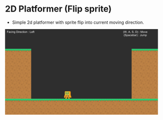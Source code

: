 # 2D Platformer (Flip sprite)
- Simple 2d platformer with sprite flip into current moving direction.

![img](screenshots/pic.png)
